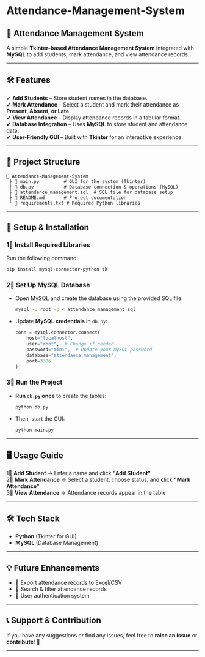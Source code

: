 # Attendance-Management-System
## **📌 Attendance Management System**  
A simple **Tkinter-based Attendance Management System** integrated with **MySQL** to add students, mark attendance, and view attendance records.  

---

## **🛠 Features**  
✔ **Add Students** – Store student names in the database.  
✔ **Mark Attendance** – Select a student and mark their attendance as **Present, Absent, or Late**.  
✔ **View Attendance** – Display attendance records in a tabular format.  
✔ **Database Integration** – Uses **MySQL** to store student and attendance data.  
✔ **User-Friendly GUI** – Built with **Tkinter** for an interactive experience.  

---

## **💂️ Project Structure**  
```
📆 Attendance-Management-System
 ├ 💜 main.py         # GUI for the system (Tkinter)
 ├ 💜 db.py           # Database connection & operations (MySQL)
 ├ 💜 attendance_management.sql  # SQL file for database setup
 ├ 💜 README.md       # Project documentation
 └ 💜 requirements.txt # Required Python libraries
```

---

## **🚀 Setup & Installation**  

### **1⃣ Install Required Libraries**  
Run the following command:  
```sh
pip install mysql-connector-python tk
```

### **2⃣ Set Up MySQL Database**  
- Open MySQL and create the database using the provided SQL file:
  ```sh
  mysql -u root -p < attendance_management.sql
  ```
- Update **MySQL credentials** in `db.py`:  
  ```python
  conn = mysql.connector.connect(
      host="localhost",
      user="root",  # Change if needed
      password="mini",  # Update your MySQL password
      database="attendance_management",
      port=3306
  )
  ```

### **3⃣ Run the Project**  
- **Run `db.py` once** to create the tables:  
  ```sh
  python db.py
  ```
- Then, start the GUI:  
  ```sh
  python main.py
  ```

---

## **🖥️ Usage Guide**  
1⃣ **Add Student** → Enter a name and click **"Add Student"**  
2⃣ **Mark Attendance** → Select a student, choose status, and click **"Mark Attendance"**  
3⃣ **View Attendance** → Attendance records appear in the table  

---

## **🛠 Tech Stack**  
- **Python** (Tkinter for GUI)  
- **MySQL** (Database Management)  

---

## **💡 Future Enhancements**  
- 📌 Export attendance records to Excel/CSV  
- 📌 Search & filter attendance records  
- 📌 User authentication system  

---

## **📞 Support & Contribution**  
If you have any suggestions or find any issues, feel free to **raise an issue** or **contribute**! 🚀  

---

